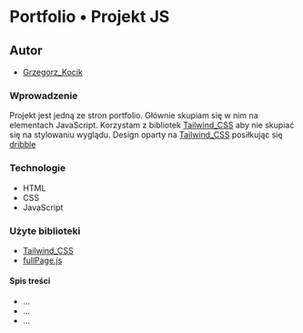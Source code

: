 # Portfolio &#8226; Projekt JS

## Autor
- [Grzegorz_Kocik]

### Wprowadzenie
Projekt jest jedną ze stron portfolio. Głównie skupiam się w nim na elementach JavaScript. 
Korzystam z bibliotek [Tailwind_CSS] aby nie skupiać się na stylowaniu wyglądu. Design oparty na [Tailwind_CSS] posiłkując się [dribble]

### Technologie
- HTML
- CSS
- JavaScript

### Użyte biblioteki
- [Tailwind_CSS]
- [fullPage.js]

#### Spis treści
- ...
- ...
- ...

[Tailwind_CSS]: <https://tailwindcss.com/>
[Grzegorz_Kocik]: <https://github.com/typodgrafiki>
[dribble]: <https://dribbble.com/>
[fullPage.js]: <https://github.com/alvarotrigo/fullPage.js>
